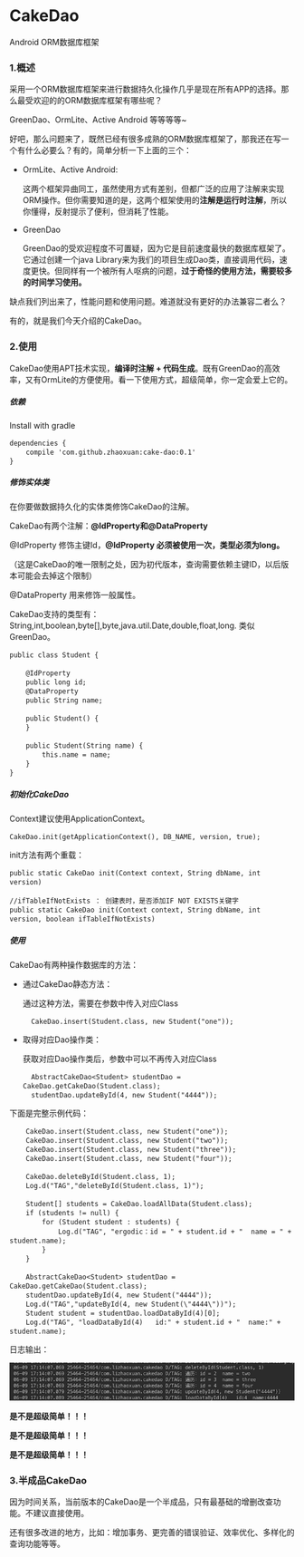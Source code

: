 # CakeDao
Android ORM数据库框架

### 1.概述

采用一个ORM数据库框架来进行数据持久化操作几乎是现在所有APP的选择。那么最受欢迎的的ORM数据库框架有哪些呢？

GreenDao、OrmLite、Active Android 等等等等~

好吧，那么问题来了，既然已经有很多成熟的ORM数据库框架了，那我还在写一个有什么必要么？有的，简单分析一下上面的三个：

- OrmLite、Active Android:
	
	这两个框架异曲同工，虽然使用方式有差别，但都广泛的应用了注解来实现ORM操作。但你需要知道的是，这两个框架使用的**注解是运行时注解**，所以你懂得，反射提示了便利，但消耗了性能。
	
- GreenDao

	GreenDao的受欢迎程度不可置疑，因为它是目前速度最快的数据库框架了。它通过创建一个java Library来为我们的项目生成Dao类，直接调用代码，速度更快。但同样有一个被所有人呕病的问题，**过于奇怪的使用方法，需要较多的时间学习使用。**
	

缺点我们列出来了，性能问题和使用问题。难道就没有更好的办法兼容二者么？

有的，就是我们今天介绍的CakeDao。


### 2.使用

CakeDao使用APT技术实现，**编译时注解 + 代码生成**。既有GreenDao的高效率，又有OrmLite的方便使用。看一下使用方式，超级简单，你一定会爱上它的。

##### 依赖

Install with gradle

    dependencies {
        compile 'com.github.zhaoxuan:cake-dao:0.1'
    }


##### 修饰实体类

在你要做数据持久化的实体类修饰CakeDao的注解。

CakeDao有两个注解：**@IdProperty和@DataProperty**

@IdProperty 修饰主键Id，**@IdProperty 必须被使用一次，类型必须为long。**

（这是CakeDao的唯一限制之处，因为初代版本，查询需要依赖主键ID，以后版本可能会去掉这个限制）
 
@DataProperty 用来修饰一般属性。

CakeDao支持的类型有：String,int,boolean,byte[],byte,java.util.Date,double,float,long.
类似GreenDao。


	public class Student {

    	@IdProperty
    	public long id;
    	@DataProperty
    	public String name;

    	public Student() {
    	}

    	public Student(String name) {
    	    this.name = name;
    	}
	}


##### 初始化CakeDao

Context建议使用ApplicationContext。

	CakeDao.init(getApplicationContext(), DB_NAME, version, true);
	

init方法有两个重载：
	
	public static CakeDao init(Context context, String dbName, int version) 
	
	//ifTableIfNotExists ： 创建表时，是否添加IF NOT EXISTS关键字
	public static CakeDao init(Context context, String dbName, int version, boolean ifTableIfNotExists) 

	
	
	
##### 使用

CakeDao有两种操作数据库的方法：

- 通过CakeDao静态方法：

	通过这种方法，需要在参数中传入对应Class

		CakeDao.insert(Student.class, new Student("one"));


- 取得对应Dao操作类：

	获取对应Dao操作类后，参数中可以不再传入对应Class


		AbstractCakeDao<Student> studentDao = CakeDao.getCakeDao(Student.class);
        studentDao.updateById(4, new Student("4444"));


下面是完整示例代码：


		CakeDao.insert(Student.class, new Student("one"));
        CakeDao.insert(Student.class, new Student("two"));
        CakeDao.insert(Student.class, new Student("three"));
        CakeDao.insert(Student.class, new Student("four"));

        CakeDao.deleteById(Student.class, 1);
        Log.d("TAG","deleteById(Student.class, 1)");

        Student[] students = CakeDao.loadAllData(Student.class);
        if (students != null) {
            for (Student student : students) {
                Log.d("TAG", "ergodic：id = " + student.id + "  name = " + student.name);
            }
        }

        AbstractCakeDao<Student> studentDao = CakeDao.getCakeDao(Student.class);
        studentDao.updateById(4, new Student("4444"));
        Log.d("TAG","updateById(4, new Student(\"4444\"))");
        Student student = studentDao.loadDataById(4)[0];
        Log.d("TAG", "loadDataById(4)   id:" + student.id + "  name:" + student.name);


日志输出：


![](./1.png)


**是不是超级简单！！！**

**是不是超级简单！！！**

**是不是超级简单！！！**


### 3.半成品CakeDao

因为时间关系，当前版本的CakeDao是一个半成品，只有最基础的增删改查功能。不建议直接使用。

还有很多改进的地方，比如：增加事务、更完善的错误验证、效率优化、多样化的查询功能等等。


